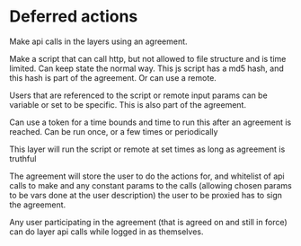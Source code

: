 # Deferred actions 

Make api calls in the layers using an agreement.

Make a script that can call http, but not allowed to file structure and is time limited. Can keep state the normal way.
This js script has a md5 hash, and this hash is part of the agreement.
Or can use a remote.

Users that are referenced to the script or remote input params can be variable or set to be specific. This is also part of the agreement.

Can use a token for a time bounds and time to run this after an agreement is reached. Can be run once, or a few times or periodically

This layer will run the script or remote at set times as long as agreement is truthful


The agreement will store the user to do the actions for, and whitelist of api calls to make and any constant params to the calls (allowing chosen params to be vars done at the user description)
the user to be proxied has to sign the agreement.

Any user participating in the agreement (that is agreed on and still in force) can do layer api calls while logged in as themselves.